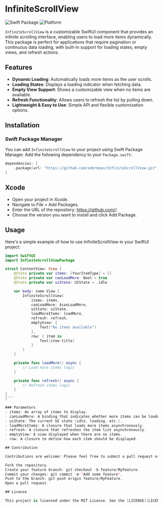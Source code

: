 # InfiniteScrollView

![Swift Package](https://img.shields.io/badge/Swift-5.7-orange.svg)
![Platform](https://img.shields.io/badge/platform-iOS%2013%2C%20macOS%2010.15-lightgrey.svg)

`InfiniteScrollView` is a customizable SwiftUI component that provides an infinite scrolling interface, enabling users to load more items dynamically. This package is perfect for applications that require pagination or continuous data loading, with built-in support for loading states, empty views, and refresh actions.

## Features

- **Dynamic Loading**: Automatically loads more items as the user scrolls.
- **Loading States**: Displays a loading indicator when fetching data.
- **Empty View Support**: Shows a customizable view when no items are available.
- **Refresh Functionality**: Allows users to refresh the list by pulling down.
- **Lightweight & Easy to Use**: Simple API and flexible customization options.

## Installation

### Swift Package Manager

You can add `InfiniteScrollView` to your project using Swift Package Manager. Add the following dependency to your `Package.swift`:

```swift
dependencies: [
    .package(url: "https://github.com/smbrmoyo/InfiniteScrollView.git", from: "1.0.0")
]
```

## Xcode

- Open your project in Xcode.
- Navigate to File > Add Packages.
- Enter the URL of the repository: https://github.com/<username>/<repo>.
- Choose the version you want to install and click Add Package.

## Usage

Here's a simple example of how to use InfiniteScrollView in your SwiftUI project:

```swift
import SwiftUI
import InfiniteScrollViewPackage

struct ContentView: View {
    @State private var items: [YourItemType] = []
    @State private var canLoadMore: Bool = true
    @State private var uiState: UIState = .idle

    var body: some View {
        InfiniteScrollView(
            items: items,
            canLoadMore: $canLoadMore,
            uiState: uiState,
            loadMoreItems: loadMore,
            refresh: refresh,
            emptyView: {
                Text("No items available")
            },
            row: { item in
                Text(item.title)
            }
        )
    }

    private func loadMore() async {
        // Load more items logic
    }

    private func refresh() async {
        // Refresh items logic
    }
}
]```

### Parameters
- items: An array of items to display.
- canLoadMore: A binding that indicates whether more items can be loaded.
- uiState: The current UI state (idle, loading, etc.).
- loadMoreItems: A closure that loads more items asynchronously.
- refresh: A closure that refreshes the item list asynchronously.
- emptyView: A view displayed when there are no items.
- row: A closure to define how each item should be displayed.

## Contribution

Contributions are welcome! Please feel free to submit a pull request or open an issue.

Fork the repository.
Create your feature branch: git checkout -b feature/MyFeature.
Commit your changes: git commit -m 'Add some feature'.
Push to the branch: git push origin feature/MyFeature.
Open a pull request.

## License

This project is licensed under the MIT License. See the [LICENSE](LICENSE) file for more details.

